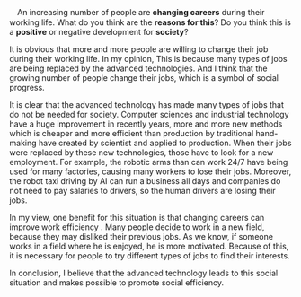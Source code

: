 　An increasing number of people are **changing careers** during their working life. What do you think are the **reasons for this**? Do you think this is a **positive** or negative development for **society**?







It is obvious that more and more people are willing to change their job during their working life. In my opinion, This is because many types of jobs are being replaced by the advanced technologies. And I think that the growing number of people change their jobs, which is a symbol of social progress.



It is clear that the advanced technology has made many types of jobs that do not be needed  for society. Computer sciences and industrial technology have a huge improvement in recently years, more and more new methods which is cheaper and more efficient than production by traditional hand-making have  created by scientist and applied to production.  When their jobs were replaced by these new technologies, those have to look for a new employment.  For example, the robotic arms than can work 24/7 have being used for  many factories, causing many workers to lose their jobs. Moreover, the robot taxi driving by AI can run a business all days and companies do not need to pay salaries to drivers, so the human drivers are losing their jobs.



In my view, one benefit for this situation is that changing careers can improve  work efficiency . Many people decide to work in a new field, because they may disliked their previous jobs.  As we know, if someone works in a field where he is enjoyed, he is more motivated.  Because of this, it is necessary for people to try different types of jobs  to find their interests. 

In conclusion, I believe that the advanced technology leads to this social situation and makes possible to promote social efficiency.

  